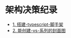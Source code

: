 # 架构决策纪录

* [1. 搭建-typescript-脚手架](0001-搭建-typescript-脚手架.md)
* [2. 能创建-vs-系列的封面图](0002-能创建-vs-系列的封面图.md)